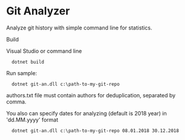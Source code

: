 # Git Analyzer

Analyze git history with simple command line for statistics.

Build

Visual Studio or command line

      dotnet build

Run sample:

      dotnet git-an.dll c:\path-to-my-git-repo

authors.txt file must contain authors for deduplication, separated by comma.

You also can specify dates for analyzing (default is 2018 year) in 'dd.MM.yyyy' format

      dotnet git-an.dll c:\path-to-my-git-repo 08.01.2018 30.12.2018

